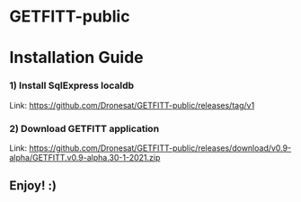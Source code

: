 # GETFITT-public


# Installation Guide
###  1) Install SqlExpress localdb
Link: https://github.com/Dronesat/GETFITT-public/releases/tag/v1

###  2) Download GETFITT application
Link: https://github.com/Dronesat/GETFITT-public/releases/download/v0.9-alpha/GETFITT.v0.9-alpha.30-1-2021.zip

## Enjoy! :) 
